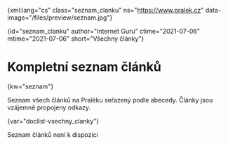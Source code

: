 
{xml:lang="cs" class="seznam_clanku" ns="https://www.pralek.cz" data-image="/files/preview/seznam.jpg"}

{id="seznam_clanku" author="Internet Guru" ctime="2021-07-06" mtime="2021-07-06" short="Všechny články"}

# Kompletní seznam článků 

{kw="seznam"}

Seznam všech článků na Praléku seřazený podle abecedy. Články jsou vzájemně propojeny odkazy. 

{var="doclist-vsechny_clanky"}

Seznam článků není k dispozici

